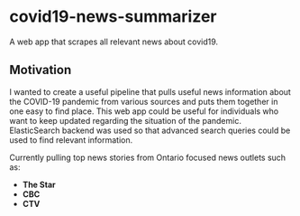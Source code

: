 # covid19-news-summarizer
A web app that scrapes all relevant news about covid19.

## Motivation
I wanted to create a useful pipeline that pulls useful news information about the COVID-19 pandemic from various sources and puts them together in one easy to find place. This web app could be useful for individuals who want to keep updated regarding the situation of the pandemic. ElasticSearch backend was used so that advanced search queries could be used to find relevant information.

Currently pulling top news stories from Ontario focused news outlets such as: 
- **The Star**
- **CBC**
- **CTV**
